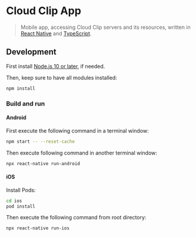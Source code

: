 # Cloud Clip App

> Mobile app, accessing Cloud Clip servers and its resources, written in [React Native](https://reactnative.dev/) and [TypeScript](https://www.typescriptlang.org/).

## Development

First install [Node.js 10 or later](https://nodejs.org/), if needed.

Then, keep sure to have all modules installed:

```bash
npm install
```

### Build and run

#### Android

First execute the following command in a terminal window:

```bash
npm start -- --reset-cache
```

Then execute following command in another terminal window:

```bash
npx react-native run-android
```

#### iOS

Install Pods:

```bash
cd ios
pod install
```

Then execute the following command from root directory:

```bash
npx react-native run-ios
```
